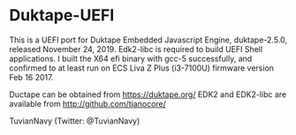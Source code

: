 # Duktape-UEFI

This is a UEFI port for Duktape Embedded Javascript Engine, duktape-2.5.0, released November 24, 2019. Edk2-libc is required to build UEFI Shell applications. I built the X64 efi binary with gcc-5 successfully, and confirmed to at least run on ECS Liva Z Plus (i3-7100U) firmware version Feb 16 2017.

Ductape can be obtained from https://duktape.org/
EDK2 and EDK2-libc are available from http://github.com/tianocore/

TuvianNavy (Twitter: @TuvianNavy)

